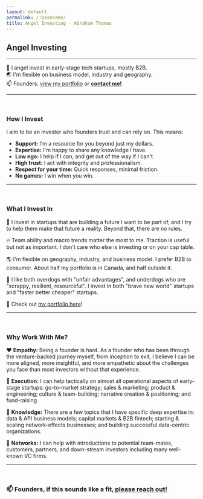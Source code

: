 ```yaml
---
layout: default
permalink: /:basename/
title: Angel Investing · Abraham Thomas
---
```


## Angel Investing

----

🦋 I angel invest in early-stage tech startups, mostly B2B.  
🌏 I'm flexible on business model, industry and geography.  
📫 Founders: [view my portfolio](/portfolio) or **[contact me!](/contact)**

----

<br/>

### How I Invest

I aim to be an investor who founders trust and can rely on.  This means:

* **Support:** I'm a resource for you beyond just my dollars.
* **Expertise:** I'm happy to share any knowledge I have.  
* **Low ego:** I help if I can, and get out of the way if I can't.  
* **High trust:** I act with integrity and professionalism.  
* **Respect for your time:** Quick responses, minimal friction.
* **No games:** I win when you win.  

----

<br/>

### What I Invest In

🔮 I invest in startups that are building a future I want to be part of, and I try to help them make that future a reality. Beyond that, there are no rules.

🔥 Team ability and macro trends matter the most to me. Traction is useful but not as important. I don't care who else is investing or on your cap table. 

🌎 I'm flexible on geography, industry, and business model. I prefer B2B to consumer. About half my portfolio is in Canada, and half outside it.

🐶 I like both overdogs with "unfair advantages", and underdogs who are "scrappy, resilient, resourceful". I invest in both "brave new world" startups and "faster better cheaper" startups. 

💼 Check out [my portfolio here](/portfolio)!

----

<br/>


### Why Work With Me?

❤️ **Empathy:** Being a founder is hard. As a founder who has been through the venture-backed journey myself, from inception to exit, I believe I can be more aligned, more insightful, and more empathetic about the challenges you face than most investors without that experience.

🔧 **Execution:** I can help tactically on almost all operational aspects of early-stage startups: go-to-market strategy; sales & marketing; product & engineering; culture & team-building; narrative creation & positioning; and fund-raising.

🧠 **Knowledge:** There are a few topics that I have specific deep expertise in: data & API business models; capital markets & B2B fintech; starting & scaling network-effects businesses; and building successful data-centric organizations.

🤝 **Networks:** I can help with introductions to potential team-mates, customers, partners, and down-stream investors including many well-known VC firms.


----

<br/>

### 📫 Founders, if this sounds like a fit, [please reach out!](/contact)    

<br/>
<br/>
<br/>




<!--

### How I Can Help

I can help on almost all operational aspects of early-stage startups. I’m especially strong on:  

📝 **Story-telling:** The ability to craft a compelling narrative -- for customers, for partners, for investors, for employees, for the press -- is an essential part of the founder's toolkit, and it's something I have a lot of experience with.

🌻 **Go-to-market:** A great product won't change the world unless it's matched with great distribution. And modern distribution is complex: inbound, outbound, bottom-up, top-down, product-driven, sales-driven, community-driven, channel-driven, hybrid -- there are so many interacting options. I can help you navigate them.

👩‍💻 **Recruiting and culture:** The team you build is the company you build. To attract and retain and empower and scale a truly world-class team is perhaps the biggest challenge for founders today. Creating a strong culture is the key to solving this challenge, and it's something I pride myself on.

💽 **Data and API strategy**: I know the modern data ecosystem well, and can help on almost every aspect of data in your organization: business and commercial strategy, infrastructure and technical choices, and team construction and growth. 

----

<br/>

### Investment Process

I typically reach investment decisions using no more than 2 meetings and 10 days of calendar time.  Here's how it works:

1️⃣ [Connect with me](/contact). I welcome cold emails! Send me a brief intro message along with a **deck or other collateral** of your choice.  

2️⃣ Within 3 business days, I'll either pass, or ask for a meeting. If you don't hear from me in 3 days, I might be off-grid; please send me a nudge.  

3️⃣ We do a **45-minute intro meeting**, in which you: describe the vision, product, company, team, traction, tech, and macro trends (why now?).  

4️⃣ Within 2 business days of our first meeting, I'll either pass, or ask for a second meeting. I may send you some questions or ask for some docs, but I won't ask you to do any substantial new work or prep.  

5️⃣ We do a **60-minute deep-dive meeting** in which I try to understand the opportunity in greater detail.  

6️⃣ Within 3 business days of our second meeting, I'll either pass, or commit to invest.  

I find that this process works well for me, but I'm happy to use a different process if you prefer.

-->